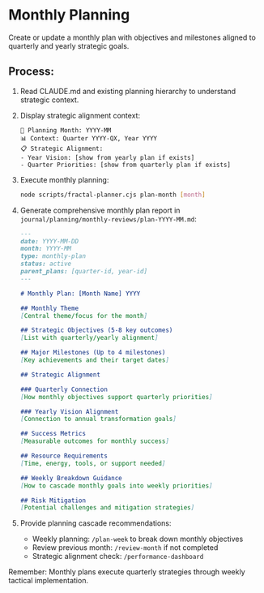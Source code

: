 # Monthly Planning

Create or update a monthly plan with objectives and milestones aligned to quarterly and yearly strategic goals.

## Process:

1. Read CLAUDE.md and existing planning hierarchy to understand strategic context.

2. Display strategic alignment context:
   ```
   📆 Planning Month: YYYY-MM
   📊 Context: Quarter YYYY-QX, Year YYYY
   📋 Strategic Alignment:
   - Year Vision: [show from yearly plan if exists]
   - Quarter Priorities: [show from quarterly plan if exists]
   ```

3. Execute monthly planning:
   ```bash
   node scripts/fractal-planner.cjs plan-month [month]
   ```

4. Generate comprehensive monthly plan report in `journal/planning/monthly-reviews/plan-YYYY-MM.md`:

   ```markdown
   ---
   date: YYYY-MM-DD
   month: YYYY-MM
   type: monthly-plan
   status: active
   parent_plans: [quarter-id, year-id]
   ---

   # Monthly Plan: [Month Name] YYYY

   ## Monthly Theme
   [Central theme/focus for the month]

   ## Strategic Objectives (5-8 key outcomes)
   [List with quarterly/yearly alignment]

   ## Major Milestones (Up to 4 milestones)
   [Key achievements and their target dates]

   ## Strategic Alignment

   ### Quarterly Connection
   [How monthly objectives support quarterly priorities]

   ### Yearly Vision Alignment
   [Connection to annual transformation goals]

   ## Success Metrics
   [Measurable outcomes for monthly success]

   ## Resource Requirements
   [Time, energy, tools, or support needed]

   ## Weekly Breakdown Guidance
   [How to cascade monthly goals into weekly priorities]

   ## Risk Mitigation
   [Potential challenges and mitigation strategies]
   ```

5. Provide planning cascade recommendations:
   - Weekly planning: `/plan-week` to break down monthly objectives
   - Review previous month: `/review-month` if not completed
   - Strategic alignment check: `/performance-dashboard`

Remember: Monthly plans execute quarterly strategies through weekly tactical implementation.